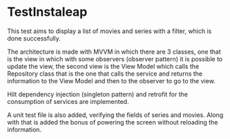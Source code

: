 # TestInstaleap

This test aims to display a list of movies and series with a filter, which is done successfully.

The architecture is made with MVVM in which there are 3 classes, one that is the view in which with some observers (observer pattern) it is possible to update the view, the second view is the View Model which calls the Repository class that is the one that calls the service and returns the information to the View Model and then to the observer to go to the view.

Hilt dependency injection (singleton pattern) and retrofit for the consumption of services are implemented.

A unit test file is also added, verifying the fields of series and movies. Along with that is added the bonus of powering the screen without reloading the information.
